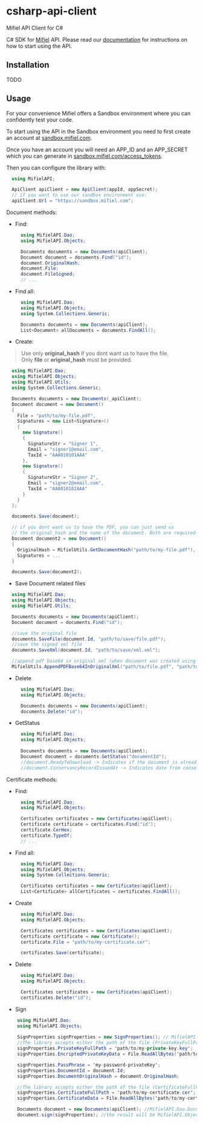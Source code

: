 # csharp-api-client
Mifiel API Client for C#

C# SDK for [Mifiel](https://www.mifiel.com) API.
Please read our [documentation](http://docs.mifiel.com/) for instructions on how to start using the API.

## Installation
TODO

## Usage

For your convenience Mifiel offers a Sandbox environment where you can confidently test your code.

To start using the API in the Sandbox environment you need to first create an account at [sandbox.mifiel.com](https://sandbox.mifiel.com).

Once you have an account you will need an APP_ID and an APP_SECRET which you can generate in [sandbox.mifiel.com/access_tokens](https://sandbox.mifiel.com/access_tokens).

Then you can configure the library with:

```csharp
  using MifielAPI;

  ApiClient apiClient = new ApiClient(appId, appSecret);
  // if you want to use our sandbox environment use:
  apiClient.Url = "https://sandbox.mifiel.com";
```

Document methods:

- Find:

  ```csharp
    using MifielAPI.Dao;
    using MifielAPI.Objects;

    Documents documents = new Documents(apiClient);
    Document document = documents.Find("id");
    document.OriginalHash;
    document.File;
    document.FileSigned;
    // ...
  ```

- Find all:

  ```csharp
    using MifielAPI.Dao;
    using MifielAPI.Objects;
    using System.Collections.Generic;

    Documents documents = new Documents(apiClient);
    List<Document> allDocuments = documents.FindAll();
  ```

- Create:

> Use only **original_hash** if you dont want us to have the file.<br>
> Only **file** or **original_hash** must be provided.

  ```csharp
    using MifielAPI.Dao;
    using MifielAPI.Objects;
    using MifielAPI.Utils;
    using System.Collections.Generic;

    Documents documents = new Documents(_apiClient);
    Document document = new Document()
    {
      File = "path/to/my-file.pdf",
      Signatures = new List<Signature>()
      {
        new Signature()
        {
          SignatureStr = "Signer 1",
          Email = "signer1@email.com",
          TaxId = "AAA010101AAA"
        },
        new Signature()
        {
          SignatureStr = "Signer 2",
          Email = "signer2@email.com",
          TaxId = "AAA010102AAA"
        }
      }
    };

    documents.Save(document);

    // if you dont want us to have the PDF, you can just send us
    // the original_hash and the name of the document. Both are required
    Document document2 = new Document()
    {
      OriginalHash = MifielUtils.GetDocumentHash("path/to/my-file.pdf"),
      Signatures = ...
    }

    documents.Save(document2);
  ```

- Save Document related files

```csharp
  using MifielAPI.Dao;
  using MifielAPI.Objects;
  using MifielAPI.Utils;

  Documents documents = new Documents(apiClient);
  Document document = documents.Find("id");

  //save the original file
  documents.SaveFile(document.Id, "path/to/save/file.pdf");
  //save the signed xml file
  documents.SaveXml(document.Id, "path/to/save/xml.xml");

  //append pdf base64 in original xml (when document was created using the hash)
  MifielUtils.AppendPDFBase64InOriginalXml("path/to/file.pdf", "path/to/originalXml", "path/to/newXml");
```

- Delete

  ```csharp
    using MifielAPI.Dao;
    using MifielAPI.Objects;

    Documents documents = new Documents(apiClient);
    documents.Delete("id");
  ```
- GetStatus

  ```csharp
    using MifielAPI.Dao;
    using MifielAPI.Objects;
    
    Documents documents = new Documents(apiClient);
    Document document = documents.GetStatus("documentId");
    //document.ReadyToDownload -> Indicates if the document is already signed and has conservancy record
    //document.ConservancyRecordIssuedAt -> Indicates date from conservancy record
  ```

Certificate methods:

- Find:

  ```csharp
    using MifielAPI.Dao;
    using MifielAPI.Objects;

    Certificates certificates = new Certificates(apiClient);
    Certificate certificate = certificates.Find("id");
    certificate.CerHex;
    certificate.TypeOf;
    // ...
  ```

- Find all:

  ```csharp
    using MifielAPI.Dao;
    using MifielAPI.Objects;
    using System.Collections.Generic;

    Certificates certificates = new Certificates(apiClient);
    List<Certificate> allCertificates = certificates.FindAll();
  ```

- Create

  ```csharp
    using MifielAPI.Dao;
    using MifielAPI.Objects;

    Certificates certificates = new Certificates(apiClient);
    Certificate certificate = new Certificate();
    certificate.File = "path/to/my-certificate.cer";

    certificates.Save(certificate);
  ```

- Delete

  ```csharp
    using MifielAPI.Dao;
    using MifielAPI.Objects;

    Certificates certificates = new Certificates(apiClient);
    certificates.Delete("id");
  ```
  
- Sign

```csharp
    using MifielAPI.Dao;
    using MifielAPI.Objects;
    
    SignProperties signProperties = new SignProperties(); // MifielAPI.Objects;
    //The library accepts either the path of the file (PrivateKeyFullPath) or its bytes (EncriptedPrivateKeyData)
    signProperties.PrivateKeyFullPath = 'path/to/my-private-key.key';
    signProperties.EncriptedPrivateKeyData = File.ReadAllBytes('path/to/my-private-key.key');

    signProperties.PassPhrase = 'my-password-privateKey';
    signProperties.DocumentId = document.Id;
    signProperties.DocumentOriginalHash = document.OriginalHash;

    //The library accepts either the path of the file (CertificateFullPath) or its bytes (CertificateData)
    signProperties.CertificateFullPath = 'path/to/my-certificate.cer';
    signProperties.CertificateData = File.ReadAllBytes('path/to/my-certificate.cer');

    Documents document = new Documents(apiClient); //MifielAPI.Dao.Document;
    document.sign(signProperties); //the result will be MifielAPI.Objects.Document;
    
  ```